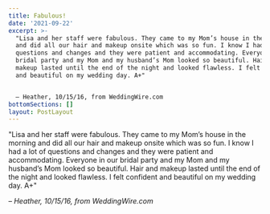 ```yaml
---
title: Fabulous!
date: '2021-09-22'
excerpt: >-
  "Lisa and her staff were fabulous. They came to my Mom’s house in the morning
  and did all our hair and makeup onsite which was so fun. I know I had a lot of
  questions and changes and they were patient and accommodating. Everyone in our
  bridal party and my Mom and my husband’s Mom looked so beautiful. Hair and
  makeup lasted until the end of the night and looked flawless. I felt confident
  and beautiful on my wedding day. A+"


  – Heather, 10/15/16, from WeddingWire.com
bottomSections: []
layout: PostLayout
---
```

"Lisa and her staff were fabulous. They came to my Mom’s house in the morning and did all our hair and makeup onsite which was so fun. I know I had a lot of questions and changes and they were patient and accommodating. Everyone in our bridal party and my Mom and my husband’s Mom looked so beautiful. Hair and makeup lasted until the end of the night and looked flawless. I felt confident and beautiful on my wedding day. A+"

*– Heather, 10/15/16, from WeddingWire.com*
